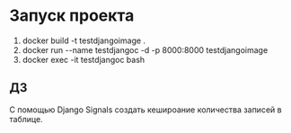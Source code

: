 # Запуск проекта 
1. docker build -t testdjangoimage . 
2. docker run --name testdjangoc -d -p 8000:8000 testdjangoimage
3. docker exec -it  testdjangoc bash    
## ДЗ 
С помощью Django Signals создать кешироание количества записей в таблице. 